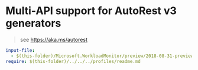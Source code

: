 # Multi-API support for AutoRest v3 generators

> see https://aka.ms/autorest

``` yaml $(enable-multi-api)
input-file:
  - $(this-folder)/Microsoft.WorkloadMonitor/preview/2018-08-31-preview/Microsoft.WorkloadMonitor.json
require: $(this-folder)/../../../profiles/readme.md
```
